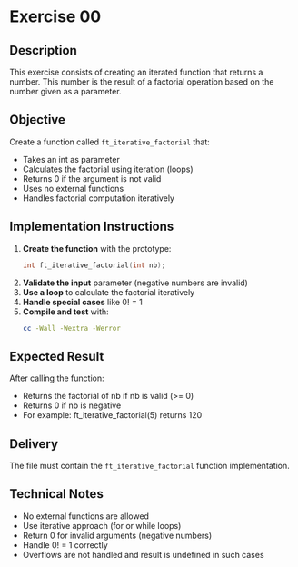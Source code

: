 # Exercise 00
## Description
This exercise consists of creating an iterated function that returns a number. This number is the result of a factorial operation based on the number given as a parameter.
## Objective
Create a function called `ft_iterative_factorial` that:
- Takes an int as parameter
- Calculates the factorial using iteration (loops)
- Returns 0 if the argument is not valid
- Uses no external functions
- Handles factorial computation iteratively
## Implementation Instructions
1. **Create the function** with the prototype:
   ```c
   int ft_iterative_factorial(int nb);
   ```
2. **Validate the input** parameter (negative numbers are invalid)
3. **Use a loop** to calculate the factorial iteratively
4. **Handle special cases** like 0! = 1
5. **Compile and test** with:
   ```bash
   cc -Wall -Wextra -Werror
   ```
## Expected Result
After calling the function:
- Returns the factorial of nb if nb is valid (>= 0)
- Returns 0 if nb is negative
- For example: ft_iterative_factorial(5) returns 120
## Delivery
The file must contain the `ft_iterative_factorial` function implementation.
## Technical Notes
- No external functions are allowed
- Use iterative approach (for or while loops)
- Return 0 for invalid arguments (negative numbers)
- Handle 0! = 1 correctly
- Overflows are not handled and result is undefined in such cases
